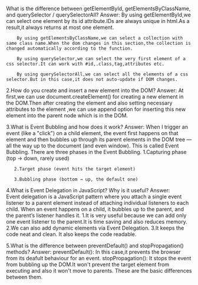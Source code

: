 What is the difference between getElementById, getElementsByClassName, and querySelector / querySelectorAll?
Answer:
        By using getElementById,we can select one element by its id attribute.IDs are always unique in html.As a result,it always returns at most one element.

        By using getElementsByClassName,we can select a collection with same class name.When the dom changes in this section,the collection is changed automatically according to the function.

        By using querySelector,we can select the very first element of a css selector.It can work with #id,.class,tag,attributes etc.

        By using querySelectorAll,we can select all the elements of a css selector.But in this case,it does not auto-update if DOM changes.

2.How do you create and insert a new element into the DOM?
Answer:
       At first,we can use document.createElement() for creating a new element in the DOM.Then after creating the element and also setting necessary attributes to the element ,we can use append option for inserting this new element into the parent node which is in the DOM.

3.What is Event Bubbling and how does it work?
Answer: 
       When I trigger an event (like a "click") on a child element, the event first happens on that element and then bubbles up through its parent elements in the DOM tree — all the way up to the document (and even window). This is called Event Bubbling.
       There are three phases in the Event Bubbling. 
       1.Capturing phase (top → down, rarely used)

       2.Target phase (event hits the target element)

       3.Bubbling phase (bottom → up, the default one)  

4.What is Event Delegation in JavaScript? Why is it useful?
Answer:  
        Event delegation is a JavaScript pattern where you attach a single event listener to a parent element instead of attaching individual listeners to each child.
        When an event happens on a child, it bubbles up to the parent, and the parent’s listener handles it.
        1.It is very useful because we can add only one event listener to the parent.It is time saving and also reduces memory.
        2.We can also add dynamic elements via Event Delegation.
        3.It keeps the code neat and clean. It also keeps the code readable.

5.What is the difference between preventDefault() and stopPropagation() methods?
Answer:
        preventDefault(): In this case,it prevents the browser from its deafult behaviour for an event.
        stopPropagation(): It stops the event from bubbling up the DOM.It won't prevent the target element from executing and also it won't move to parents.
        These are the basic differences between them.